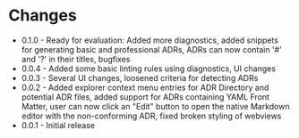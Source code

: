 # Changes

* 0.1.0 - Ready for evaluation: Added more diagnostics, added snippets for generating basic and professional ADRs, ADRs can now contain '#' and '?' in their titles, bugfixes
* 0.0.4 - Added some basic linting rules using diagnostics, UI changes
* 0.0.3 - Several UI changes, loosened criteria for detecting ADRs 
* 0.0.2 - Added explorer context menu entries for ADR Directory and potential ADR files, added support for ADRs containing YAML Front Matter, user can now click an "Edit" button to open the native Markdown editor with the non-conforming ADR, fixed broken styling of webviews
* 0.0.1 - Initial release